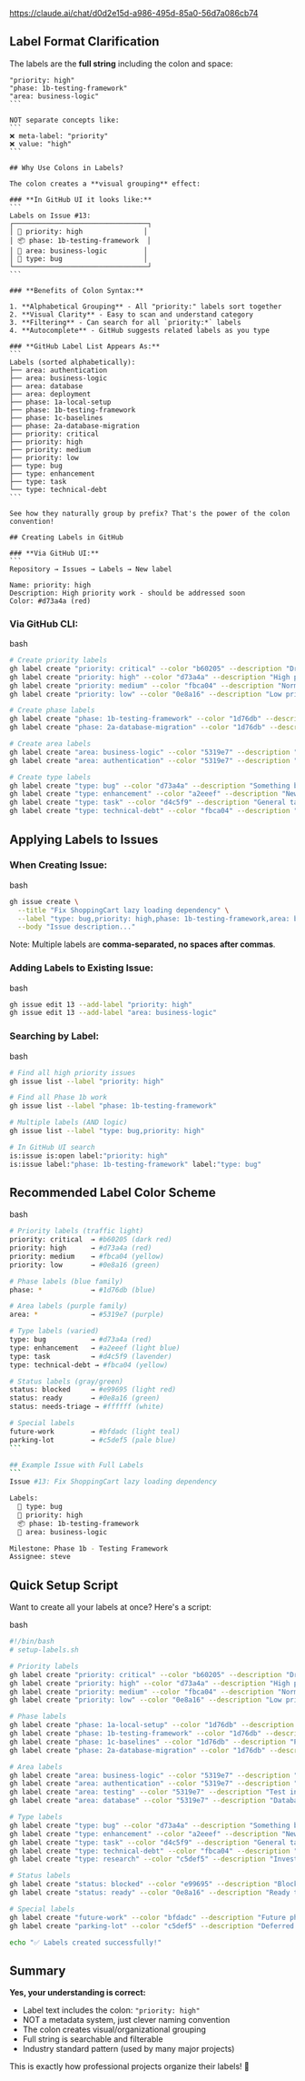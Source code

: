 https://claude.ai/chat/d0d2e15d-a986-495d-85a0-56d7a086cb74


## Label Format Clarification

The labels are the **full string** including the colon and space:

````
"priority: high"
"phase: 1b-testing-framework"
"area: business-logic"
```

NOT separate concepts like:
```
❌ meta-label: "priority"
❌ value: "high"
```

## Why Use Colons in Labels?

The colon creates a **visual grouping** effect:

### **In GitHub UI it looks like:**
```
Labels on Issue #13:
┌─────────────────────────────────┐
│ 🔴 priority: high               │
│ 📦 phase: 1b-testing-framework  │
│ 🔧 area: business-logic         │
│ 🐛 type: bug                    │
└─────────────────────────────────┘
```

### **Benefits of Colon Syntax:**

1. **Alphabetical Grouping** - All "priority:" labels sort together
2. **Visual Clarity** - Easy to scan and understand category
3. **Filtering** - Can search for all `priority:*` labels
4. **Autocomplete** - GitHub suggests related labels as you type

### **GitHub Label List Appears As:**
```
Labels (sorted alphabetically):
├── area: authentication
├── area: business-logic
├── area: database
├── area: deployment
├── phase: 1a-local-setup
├── phase: 1b-testing-framework
├── phase: 1c-baselines
├── phase: 2a-database-migration
├── priority: critical
├── priority: high
├── priority: medium
├── priority: low
├── type: bug
├── type: enhancement
├── type: task
└── type: technical-debt
```

See how they naturally group by prefix? That's the power of the colon convention!

## Creating Labels in GitHub

### **Via GitHub UI:**
```
Repository → Issues → Labels → New label

Name: priority: high
Description: High priority work - should be addressed soon
Color: #d73a4a (red)
````

### **Via GitHub CLI:**

bash

```bash
# Create priority labels
gh label create "priority: critical" --color "b60205" --description "Drop everything"
gh label create "priority: high" --color "d73a4a" --description "High priority"
gh label create "priority: medium" --color "fbca04" --description "Normal priority"
gh label create "priority: low" --color "0e8a16" --description "Low priority"

# Create phase labels
gh label create "phase: 1b-testing-framework" --color "1d76db" --description "Phase 1b work"
gh label create "phase: 2a-database-migration" --color "1d76db" --description "Phase 2a work"

# Create area labels
gh label create "area: business-logic" --color "5319e7" --description "Business logic code"
gh label create "area: authentication" --color "5319e7" --description "Auth/identity code"

# Create type labels
gh label create "type: bug" --color "d73a4a" --description "Something broken"
gh label create "type: enhancement" --color "a2eeef" --description "New feature"
gh label create "type: task" --color "d4c5f9" --description "General task"
gh label create "type: technical-debt" --color "fbca04" --description "Code cleanup needed"
```

## Applying Labels to Issues

### **When Creating Issue:**

bash

```bash
gh issue create \
  --title "Fix ShoppingCart lazy loading dependency" \
  --label "type: bug,priority: high,phase: 1b-testing-framework,area: business-logic" \
  --body "Issue description..."
```

Note: Multiple labels are **comma-separated, no spaces after commas**.

### **Adding Labels to Existing Issue:**

bash

```bash
gh issue edit 13 --add-label "priority: high"
gh issue edit 13 --add-label "area: business-logic"
```

### **Searching by Label:**

bash

```bash
# Find all high priority issues
gh issue list --label "priority: high"

# Find all Phase 1b work
gh issue list --label "phase: 1b-testing-framework"

# Multiple labels (AND logic)
gh issue list --label "type: bug,priority: high"

# In GitHub UI search
is:issue is:open label:"priority: high"
is:issue label:"phase: 1b-testing-framework" label:"type: bug"
```

## Recommended Label Color Scheme

bash

````bash
# Priority labels (traffic light)
priority: critical  → #b60205 (dark red)
priority: high      → #d73a4a (red)
priority: medium    → #fbca04 (yellow)
priority: low       → #0e8a16 (green)

# Phase labels (blue family)
phase: *            → #1d76db (blue)

# Area labels (purple family)
area: *             → #5319e7 (purple)

# Type labels (varied)
type: bug           → #d73a4a (red)
type: enhancement   → #a2eeef (light blue)
type: task          → #d4c5f9 (lavender)
type: technical-debt → #fbca04 (yellow)

# Status labels (gray/green)
status: blocked     → #e99695 (light red)
status: ready       → #0e8a16 (green)
status: needs-triage → #ffffff (white)

# Special labels
future-work         → #bfdadc (light teal)
parking-lot         → #c5def5 (pale blue)
```

## Example Issue with Full Labels
```
Issue #13: Fix ShoppingCart lazy loading dependency

Labels:
  🐛 type: bug
  🔴 priority: high
  📦 phase: 1b-testing-framework
  🔧 area: business-logic

Milestone: Phase 1b - Testing Framework
Assignee: steve
````

## Quick Setup Script

Want to create all your labels at once? Here's a script:

bash

```bash
#!/bin/bash
# setup-labels.sh

# Priority labels
gh label create "priority: critical" --color "b60205" --description "Drop everything - critical blocker"
gh label create "priority: high" --color "d73a4a" --description "High priority - address soon"
gh label create "priority: medium" --color "fbca04" --description "Normal priority - in backlog"
gh label create "priority: low" --color "0e8a16" --description "Low priority - nice to have"

# Phase labels
gh label create "phase: 1a-local-setup" --color "1d76db" --description "Phase 1a work"
gh label create "phase: 1b-testing-framework" --color "1d76db" --description "Phase 1b work"
gh label create "phase: 1c-baselines" --color "1d76db" --description "Phase 1c work"
gh label create "phase: 2a-database-migration" --color "1d76db" --description "Phase 2a work"

# Area labels
gh label create "area: business-logic" --color "5319e7" --description "Business logic code"
gh label create "area: authentication" --color "5319e7" --description "Auth/identity code"
gh label create "area: testing" --color "5319e7" --description "Test infrastructure"
gh label create "area: database" --color "5319e7" --description "Database/EF code"

# Type labels
gh label create "type: bug" --color "d73a4a" --description "Something broken"
gh label create "type: enhancement" --color "a2eeef" --description "New feature"
gh label create "type: task" --color "d4c5f9" --description "General task"
gh label create "type: technical-debt" --color "fbca04" --description "Code cleanup"
gh label create "type: research" --color "c5def5" --description "Investigation/spike"

# Status labels
gh label create "status: blocked" --color "e99695" --description "Blocked by dependency"
gh label create "status: ready" --color "0e8a16" --description "Ready to work"

# Special labels
gh label create "future-work" --color "bfdadc" --description "Future phase work"
gh label create "parking-lot" --color "c5def5" --description "Deferred decisions"

echo "✅ Labels created successfully!"
```

## Summary

**Yes, your understanding is correct:**

- Label text includes the colon: `"priority: high"`
- NOT a metadata system, just clever naming convention
- The colon creates visual/organizational grouping
- Full string is searchable and filterable
- Industry standard pattern (used by many major projects)

This is exactly how professional projects organize their labels! 🎯
